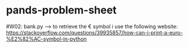 # pands-problem-sheet

#W02: bank.py --> to retrieve the € symbol i use the following website: https://stackoverflow.com/questions/39935857/how-can-i-print-a-euro-%E2%82%AC-symbol-in-python